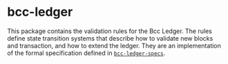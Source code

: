 # bcc-ledger

This package contains the validation rules for the Bcc Ledger. The rules
define state transition systems that describe how to validate new blocks and
transaction, and how to extend the ledger. They are an implementation of the
formal specification defined in
[`bcc-ledger-specs`](https://github.com/The-Blockchain-Company/bcc-ledger-specs).
